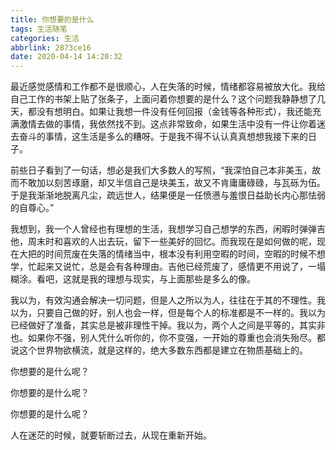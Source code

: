 ```yaml
---
title: 你想要的是什么
tags: 生活随笔
categories: 生活
abbrlink: 2873ce16
date: 2020-04-14 14:20:32
---
```

最近感觉感情和工作都不是很顺心，人在失落的时候，情绪都容易被放大化。我给自己工作的书架上贴了张条子，上面问着你想要的是什么？这个问题我静静想了几天，都没有想明白。如果让我想一件没有任何回报（金钱等各种形式），我还能充满激情去做的事情，我依然找不到。这点非常致命，如果生活中没有一件让你着迷去奋斗的事情，这生活是多么的糟呀。于是我不得不认认真真想想我接下来的日子。
<!--more-->

前些日子看到了一句话，想必是我们大多数人的写照，“我深怕自己本非美玉，故而不敢加以刻苦琢磨，却又半信自己是块美玉，故又不肯庸庸碌碌，与瓦砾为伍。于是我渐渐地脱离凡尘，疏远世人，结果便是一任愤懑与羞恨日益助长内心那怯弱的自尊心。”

我想到，我一个人曾经也有理想的生活，我想学习自己想学的东西，闲暇时弹弹吉他，周末时和喜欢的人出去玩，留下一些美好的回忆。而我现在是如何做的呢，现在大把的时间荒废在失落的情绪当中，根本没有利用空暇的时间，空暇的时候不想学，忙起来又说忙，总是会有各种理由。吉他已经荒废了，感情更不用说了，一塌糊涂。看吧，这就是我的理想与现实，与上面那些是多么的像。

我以为，有效沟通会解决一切问题，但是人之所以为人，往往在于其的不理性。我以为，只要自己做的好，别人也会一样，但是每个人的标准都是不一样的。我以为已经做好了准备，其实总是被非理性干掉。我以为，两个人之间是平等的，其实非也。如果你不强，别人凭什么听你的，你不变强，一开始的尊重也会消失殆尽。都说这个世界物欲横流，就是这样的，绝大多数东西都是建立在物质基础上的。

你想要的是什么呢？

你想要的是什么呢？

你想要的是什么呢？

人在迷茫的时候，就要斩断过去，从现在重新开始。
